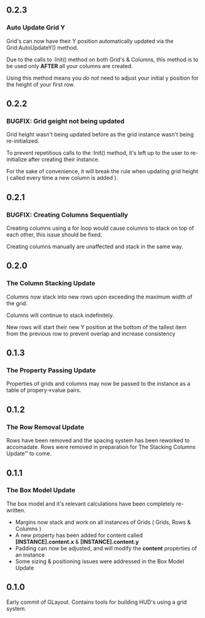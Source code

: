 ## 0.2.3

### Auto Update Grid Y

Grid's can now have their Y position automatically updated via the Grid:AutoUpdateY() method.

Due to the calls to :Init() method on both Grid's & Columns, this method is to be used only **AFTER** all your columns are created.

Using this method means you *do not* need to adjust your initial y position for the height of your first row.


## 0.2.2

### BUGFIX: Grid geight not being updated

Grid height wasn't being updated before as the grid instance wasn't being re-initialized.

To prevent repetitious calls to the :Init() method, it's left up to the user to re-initialize after creating their instance.

For the sake of convenience, it will break the rule when updating grid height ( called every time a new column is added ).


## 0.2.1

### BUGFIX: Creating Columns Sequentially

Creating columns using a for loop would cause columns to stack on top of each other, this issue should be fixed.

Creating columns manually are unaffected and stack in the same way.


## 0.2.0

### The Column Stacking Update

Columns now stack into new rows upon exceeding the maximum width of the grid.

Columns will continue to stack indefinitely.

New rows will start their new Y position at the bottom of the tallest item from the previous row to prevent overlap and increase consistency


## 0.1.3

### The Property Passing Update

Properties of grids and columns may now be passed to the instance as a table of propery->value pairs.


## 0.1.2

### The Row Removal Update

Rows have been removed and the spacing system has been reworked to accomadate.
Rows were removed in preparation for The Stacking Columns Update™ to come.


## 0.1.1

### The Box Model Update

The box model and it's relevant calculations have been completely re-written.

* Margins now stack and work on all instances of Grids ( Grids, Rows & Columns )
* A new property has been added for content called **[INSTANCE].content.x** & **[INSTANCE].content.y**
* Padding can now be adjusted, and will modify the **content** properties of an instance
* Some sizing & positioning issues were addressed in the Box Model Update


## 0.1.0

Early commit of GLayout. Contains tools for building HUD's using a grid system.